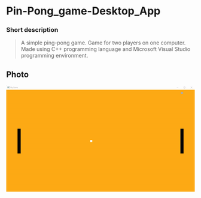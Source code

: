 # Pin-Pong_game-Desktop_App
### Short description
> A simple ping-pong game. Game for two players on one computer. Made using C++ programming language and Microsoft Visual Studio programming environment.

## Photo
<img src="https://github.com/CamyrauBTanke/CamyrauBTanke/blob/main/img/projects/Pin-Pong_game-1.gif">
